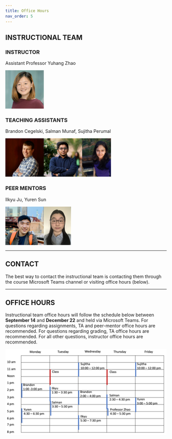 ```yaml
---
title: Office Hours
nav_order: 5
---
```

## INSTRUCTIONAL TEAM 
### INSTRUCTOR  
Assistant Professor Yuhang Zhao 

<img src="figures/Yuhang_Zhao.jpg" width="120" />

### TEACHING ASSISTANTS  
Brandon Cegelski, Salman Munaf, Sujitha Perumal 

<img src="figures/brandon.jpg" width="120" height="120" /><img src="figures/salman.png" width="120" height="120" /><img src="figures/sujitha.jpg" width="90" height="120" />

### PEER MENTORS  
Ilkyu Ju, Yuren Sun

<img src="figures/Ilkyu.jpg" width="120" height="120" /><img src="figures/yuren.jpg" width="85" height="120" />

---

## CONTACT
The best way to contact the instructional team is contacting them through the course Microsoft Teams channel or visiting office hours (below).

---

## OFFICE HOURS  
Instructional team office hours will follow the schedule below between **September 14** and **December 22** and held via Microsoft Teams. For questions regarding assignments, TA and peer-mentor office hours are recommended. For questions regarding grading, TA office hours are recommended. For all other questions, instructor office hours are recommended.

<img src="figures/schedule.png" width="800" />